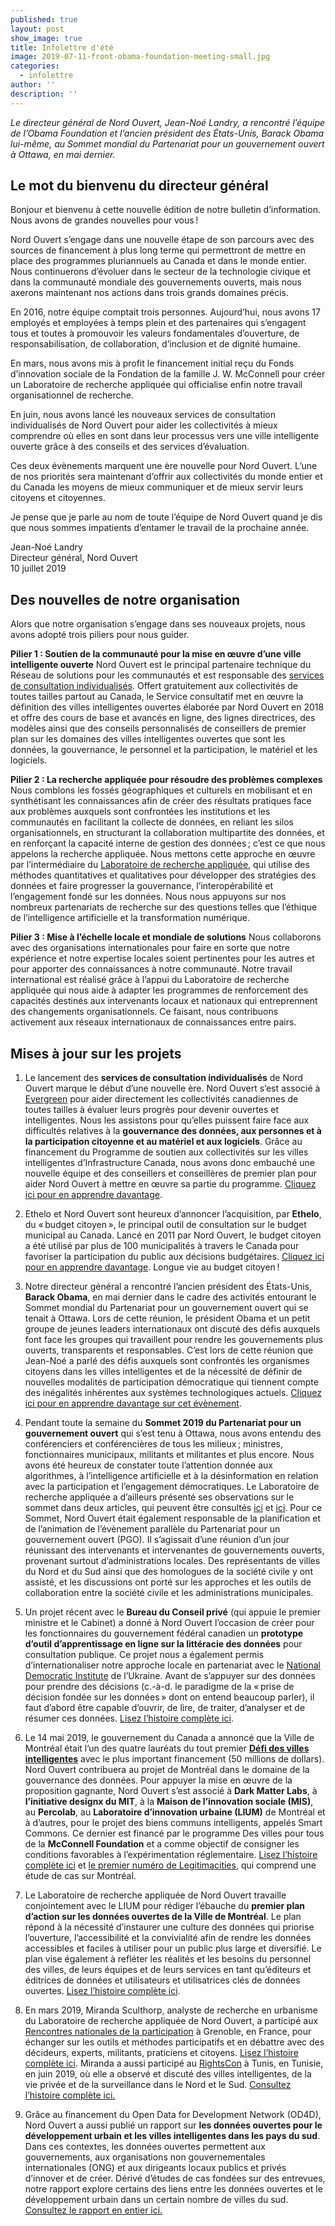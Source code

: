 ```yaml
---
published: true
layout: post
show_image: true
title: Infolettre d'été
image: 2019-07-11-front-obama-foundation-meeting-small.jpg
categories:
  - infolettre
author: ''
description: ''
---
```

_Le directeur général de Nord Ouvert, Jean-Noé Landry, a rencontré l’équipe de l’Obama Foundation et l’ancien président des États-Unis, Barack Obama lui-même, au Sommet mondial du Partenariat pour un gouvernement ouvert à Ottawa, en mai dernier._

## Le mot du bienvenu du directeur général

Bonjour et bienvenu à cette nouvelle édition de notre bulletin d’information. Nous avons de grandes nouvelles pour vous ! 

Nord Ouvert s’engage dans une nouvelle étape de son parcours avec des sources de financement à plus long terme qui permettront de mettre en place des programmes pluriannuels au Canada et dans le monde entier. Nous continuerons d’évoluer dans le secteur de la technologie civique et dans la communauté mondiale des gouvernements ouverts, mais nous axerons maintenant nos actions dans trois grands domaines précis. 

En 2016, notre équipe comptait trois personnes. Aujourd’hui, nous avons 17 employés et employées à temps plein et des partenaires qui s’engagent tous et toutes à promouvoir les valeurs fondamentales d’ouverture, de responsabilisation, de collaboration, d’inclusion et de dignité humaine. 

En mars, nous avons mis à profit le financement initial reçu du Fonds d’innovation sociale de la Fondation de la famille J. W. McConnell pour créer un Laboratoire de recherche appliquée qui officialise enfin notre travail organisationnel de recherche.

En juin, nous avons lancé les nouveaux services de consultation individualisés de Nord Ouvert pour aider les collectivités à mieux comprendre où elles en sont dans leur processus vers une ville intelligente ouverte grâce à des conseils et des services d’évaluation.

Ces deux évènements marquent une ère nouvelle pour Nord Ouvert. L’une de nos priorités sera maintenant d’offrir aux collectivités du monde entier et du Canada les moyens de mieux communiquer et de mieux servir leurs citoyens et citoyennes.

Je pense que je parle au nom de toute l’équipe de Nord Ouvert quand je dis que nous sommes impatients d’entamer le travail de la prochaine année.

Jean-Noé Landry  
Directeur général, Nord Ouvert   
10 juillet 2019


## Des nouvelles de notre organisation

Alors que notre organisation s’engage dans ses nouveaux projets, nous avons adopté trois piliers pour nous guider.

**Pilier 1 : Soutien de la communauté pour la mise en œuvre d’une ville intelligente ouverte**
Nord Ouvert est le principal partenaire technique du Réseau de solutions pour les communautés et est responsable des [services de consultation individualisés](https://www.nordouvert.ca/service-de-consultation-personnalise/). Offert gratuitement aux collectivités de toutes tailles partout au Canada, le Service consultatif met en œuvre la définition des villes intelligentes ouvertes élaborée par Nord Ouvert en 2018 et offre des cours de base et avancés en ligne, des lignes directrices, des modèles ainsi que des conseils personnalisés de conseillers de premier plan sur les domaines des villes intelligentes ouvertes que sont les données, la gouvernance, le personnel et la participation, le matériel et les logiciels.

**Pilier 2 : La recherche appliquée pour résoudre des problèmes complexes**
Nous comblons les fossés géographiques et culturels en mobilisant et en synthétisant les connaissances afin de créer des résultats pratiques face aux problèmes auxquels sont confrontées les institutions et les communautés en facilitant la collecte de données, en reliant les silos organisationnels, en structurant la collaboration multipartite des données, et en renforçant la capacité interne de gestion des données ; c’est ce que nous appelons la recherche appliquée. Nous mettons cette approche en œuvre par l’intermédiaire du [Laboratoire de recherche appliquée](https://www.nordouvert.ca/laboratoire-recherche-appliquee/), qui utilise des méthodes quantitatives et qualitatives pour développer des stratégies des données et faire progresser la gouvernance, l’interopérabilité et l’engagement fondé sur les données. Nous nous appuyons sur nos nombreux partenariats de recherche sur des questions telles que l’éthique de l’intelligence artificielle et la transformation numérique.

**Pilier 3 : Mise à l’échelle locale et mondiale de solutions**
Nous collaborons avec des organisations internationales pour faire en sorte que notre expérience et notre expertise locales soient pertinentes pour les autres et pour apporter des connaissances à notre communauté. Notre travail international est réalisé grâce à l’appui du Laboratoire de recherche appliquée qui nous aide à adapter les programmes de renforcement des capacités destinés aux intervenants locaux et nationaux qui entreprennent des changements organisationnels. Ce faisant, nous contribuons activement aux réseaux internationaux de connaissances entre pairs.

## Mises à jour sur les projets

1. Le lancement des **services de consultation individualisés** de Nord Ouvert marque le début d’une nouvelle ère. Nord Ouvert s’est associé à [Evergreen](https://www.evergreen.ca/about/) pour aider directement les collectivités canadiennes de toutes tailles à évaluer leurs progrès pour devenir ouvertes et intelligentes. Nous les assistons pour qu’elles puissent faire face aux difficultés relatives à la **gouvernance des données, aux personnes et à la participation citoyenne et au matériel et aux logiciels**. Grâce au financement du Programme de soutien aux collectivités sur les villes intelligentes d’Infrastructure Canada, nous avons donc embauché une nouvelle équipe et des conseillers et conseillères de premier plan pour aider Nord Ouvert à mettre en œuvre sa partie du programme. [Cliquez ici pour en apprendre davantage](https://www.nordouvert.ca/service-de-consultation-personnalise/).

2. Ethelo et Nord Ouvert sont heureux d’annoncer l’acquisition, par **Ethelo**, du « budget citoyen », le principal outil de consultation sur le budget municipal au Canada. Lancé en 2011 par Nord Ouvert, le budget citoyen a été utilisé par plus de 100 municipalités à travers le Canada pour favoriser la participation du public aux décisions budgétaires. [Cliquez ici pour en apprendre davantage](https://www.nordouvert.ca/2019/05/15/communiques-de-presse-budget-citoyen). Longue vie au budget citoyen ! 

3. Notre directeur général a rencontré l’ancien président des États-Unis, **Barack Obama**, en mai dernier dans le cadre des activités entourant le Sommet mondial du Partenariat pour un gouvernement ouvert qui se tenait à Ottawa. Lors de cette réunion, le président Obama et un petit groupe de jeunes leaders internationaux ont discuté des défis auxquels font face les groupes qui travaillent pour rendre les gouvernements plus ouverts, transparents et responsables. C’est lors de cette réunion que Jean-Noé a parlé des défis auxquels sont confrontés les organismes citoyens dans les villes intelligentes et de la nécessité de définir de nouvelles modalités de participation démocratique qui tiennent compte des inégalités inhérentes aux systèmes technologiques actuels. [Cliquez ici pour en apprendre davantage sur cet évènement](https://www.obama.org/updates/president-obama-roundtable-ottawa/).

4. Pendant toute la semaine du **Sommet 2019 du Partenariat pour un gouvernement ouvert** qui s’est tenu à Ottawa, nous avons entendu des conférenciers et conférencières de tous les milieux ; ministres, fonctionnaires municipaux, militants et militantes et plus encore. Nous avons été heureux de constater toute l’attention donnée aux algorithmes, à l’intelligence artificielle et à la désinformation en relation avec la participation et l’engagement démocratiques. Le Laboratoire de recherche appliquée a d’ailleurs présenté ses observations sur le sommet dans deux articles, qui peuvent être consultés [ici](https://www.nordouvert.ca/2019/06/10/l-inclusion-et-le-gouvernement-ouvert-ce-que-sao-paulo-and-santiago-peuvent-nous-apprendre) et [ici](https://www.nordouvert.ca/2019/06/07/quelques-reflexions-sur-le-sommet-mondial-du-partenariat-pour-un-gouvernement-ouvert-parlons-litteracie). Pour ce Sommet, Nord Ouvert était également responsable de la planification et de l’animation de l’évènement parallèle du Partenariat pour un gouvernement ouvert (PGO). Il s’agissait d’une réunion d’un jour réunissant des intervenants et intervenantes de gouvernements ouverts, provenant surtout d’administrations locales. Des représentants de villes du Nord et du Sud ainsi que des homologues de la société civile y ont assisté, et les discussions ont porté sur les approches et les outils de collaboration entre la société civile et les administrations municipales.

5. Un projet récent avec le **Bureau du Conseil privé** (qui appuie le premier ministre et le Cabinet) a donné à Nord Ouvert l’occasion de créer pour les fonctionnaires du gouvernement fédéral canadien un **prototype d’outil d’apprentissage en ligne sur la littéracie des données** pour consultation publique. Ce projet nous a également permis d’internationaliser notre approche locale en partenariat avec le [National Democratic Institute](https://www.ndi.org/) de l’Ukraine. Avant de s’appuyer sur des données pour prendre des décisions (c.-à-d. le paradigme de la « prise de décision fondée sur les données » dont on entend beaucoup parler), il faut d’abord être capable d’ouvrir, de lire, de traiter, d’analyser et de résumer ces données. [Lisez l’histoire complète ici](https://www.nordouvert.ca/2019/06/03/ce-qui-se-trame-a-Nord-Ouvert-la-litteracie-des-donnees-et-la-consultation-publique).

6. Le 14 mai 2019, le gouvernement du Canada a annoncé que la Ville de Montréal était l’un des quatre lauréats du tout premier **[Défi des villes intelligentes](https://c212.net/c/link/?t=0&l=en&o=2465457-1&h=996502139&u=https://www.infrastructure.gc.ca/cities-villes/index-eng.html&a=Smart+Cities+Challenge)** avec le plus important financement (50 millions de dollars). Nord Ouvert contribuera au projet de Montréal dans le domaine de la gouvernance des données. Pour appuyer la mise en œuvre de la proposition gagnante, Nord Ouvert s’est associé à **Dark Matter Labs**, à **l’initiative designx du MIT**, à la **Maison de l’innovation sociale (MIS)**, au **Percolab**, au **Laboratoire d’innovation urbaine (LIUM)** de Montréal et à d’autres, pour le projet des biens communs intelligents, appelés Smart Commons. Ce dernier est financé par le programme Des villes pour tous de la **McConnell Foundation** et a comme objectif de consigner les conditions favorables à l’expérimentation réglementaire. [Lisez l’histoire complète ici](https://www.newswire.ca/news-releases/the-government-of-canada-announces-winners-of-the-smart-cities-challenge-859468435.html) et [le premier numéro de Legitimacities](https://mcconnellfoundation.ca/report/legitimacities/), qui comprend une étude de cas sur Montréal.

7. Le Laboratoire de recherche appliquée de Nord Ouvert travaille conjointement avec le LIUM pour rédiger l’ébauche du **premier plan d’action sur les données ouvertes de la Ville de Montréal**. Le plan répond à la nécessité d’instaurer une culture des données qui priorise l’ouverture, l’accessibilité et la convivialité afin de rendre les données accessibles et faciles à utiliser pour un public plus large et diversifié. Le plan vise également à refléter les réalités et les besoins du personnel des villes, de leurs équipes et de leurs services en tant qu’éditeurs et éditrices de données et utilisateurs et utilisatrices clés de données ouvertes. [Lisez l’histoire complète ici](https://www.opennorth.ca/2019/04/29/open-discussions-on-open-data-at-the-city-of-montreal).

8. En mars 2019, Miranda Sculthorp, analyste de recherche en urbanisme du Laboratoire de recherche appliquée de Nord Ouvert, a participé aux [Rencontres nationales de la participation](https://www.rencontres-participation.fr/page/64926-accueil) à Grenoble, en France, pour échanger sur les outils et méthodes participatifs et en débattre avec des décideurs, experts, militants, praticiens et citoyens. [Lisez l’histoire complète ici](https://www.nordouvert.ca/2019/06/03/ce-qui-se-trame-a-Nord-Ouvert-la-litteracie-des-donnees-et-la-consultation-publique). Miranda a aussi participé au [RightsCon](https://www.rightscon.org/) à Tunis, en Tunisie, en juin 2019, où elle a observé et discuté des villes intelligentes, de la vie privée et de la surveillance dans le Nord et le Sud. [Consultez l’histoire complète ici.](https://www.opennorth.ca/2019/07/02/reporting-on-smart-city-discourse-from-rightscon-2019)

9. Grâce au financement du Open Data for Development Network (OD4D), Nord Ouvert a aussi publié un rapport sur **les données ouvertes pour le développement urbain et les villes intelligentes dans les pays du sud**. Dans ces contextes, les données ouvertes permettent aux gouvernements, aux organisations non gouvernementales internationales (ONG) et aux dirigeants locaux publics et privés d’innover et de créer. Dérivé d’études de cas fondées sur des entrevues, notre rapport explore certains des liens entre les données ouvertes et le développement urbain dans un certain nombre de villes du sud. [Consultez le rapport en entier ici.](https://drive.google.com/file/d/1O1qjuDAOnW_Hasb6S9ei84Qe1v-zam4i/view)




